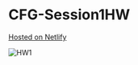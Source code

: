 # CFG-Session1HW
 
[Hosted on Netlify](https://cassandrahaglund-session1hw.netlify.app)

![HW1](https://user-images.githubusercontent.com/115661621/208092382-f342f63c-5334-4cd7-b126-2529d3c5bb4e.png)
